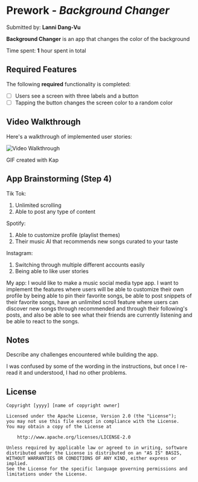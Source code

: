# Prework - *Background Changer*

Submitted by: **Lanni Dang-Vu**

**Background Changer** is an app that changes the color of the background

Time spent: **1** hour spent in total

## Required Features

The following **required** functionality is completed:

- [ ] Users see a screen with three labels and a button
- [ ] Tapping the button changes the screen color to a random color
 
## Video Walkthrough

Here's a walkthrough of implemented user stories:

<img src='https://imgur.com/a/iJBjRvx' title='Video Walkthrough' width='' alt='Video Walkthrough' />

<!-- Replace this with whatever GIF tool you used! -->
GIF created with Kap 
<!-- Recommended tools:
[Kap](https://getkap.co/) for macOS
[ScreenToGif](https://www.screentogif.com/) for Windows
[peek](https://github.com/phw/peek) for Linux. -->

## App Brainstorming (Step 4)

Tik Tok:
1) Unlimited scrolling
2) Able to post any type of content

Spotify:
1) Able to customize profile (playlist themes)
2) Their music AI that recommends new songs curated to your taste

Instagram:
1) Switching through multiple different accounts easily
2) Being able to like user stories

My app:
I would like to make a music social media type app. I want to implement the features where users will be able to customize their own profile by being able to pin their favorite songs, be able to post snippets of their favorite songs, have an unlimited scroll feature where users can discover new songs through recommended and through their following's posts, and also be able to see what their friends are currently listening and be able to react to the songs.

## Notes

Describe any challenges encountered while building the app.

I was confused by some of the wording in the instructions, but once I re-read it and understood, I had no other problems.

## License

    Copyright [yyyy] [name of copyright owner]

    Licensed under the Apache License, Version 2.0 (the "License");
    you may not use this file except in compliance with the License.
    You may obtain a copy of the License at

        http://www.apache.org/licenses/LICENSE-2.0

    Unless required by applicable law or agreed to in writing, software
    distributed under the License is distributed on an "AS IS" BASIS,
    WITHOUT WARRANTIES OR CONDITIONS OF ANY KIND, either express or implied.
    See the License for the specific language governing permissions and
    limitations under the License.
